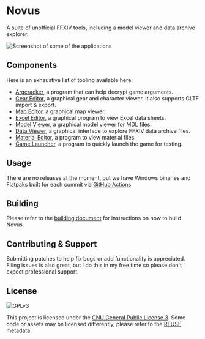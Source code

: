 # Novus

A suite of unofficial FFXIV tools, including a model viewer and data archive explorer.

![Screenshot of some of the applications](https://xiv.zone/novus.png)

## Components

Here is an exhaustive list of tooling available here:

* [Argcracker](apps/argcracker), a program that can help decrypt game arguments.
* [Gear Editor](apps/armoury), a graphical gear and character viewer. It also supports GLTF import & export.
* [Map Editor](apps/mapeditor), a graphical map viewer.
* [Excel Editor](apps/karuku), a graphical program to view Excel data sheets.
* [Model Viewer](apps/mdlviewer), a graphical model viewer for MDL files.
* [Data Viewer](apps/sagasu), a graphical interface to explore FFXIV data archive files.
* [Material Editor](apps/mateditor), a program to view material files.
* [Game Launcher](apps/gamelauncher), a program to quickly launch the game for testing.

## Usage

There are no releases at the moment, but we have Windows binaries and Flatpaks built for each commit via [GitHub Actions](https://github.com/redstrate/Novus/actions).

## Building

Please refer to the [building document](BUILDING.md) for instructions on how to build Novus.

## Contributing & Support

Submitting patches to help fix bugs or add functionality is appreciated. Filing issues is also great, but I do this in my free time so please don't expect professional support.

## License

![GPLv3](https://www.gnu.org/graphics/gplv3-127x51.png)

This project is licensed under the [GNU General Public License 3](LICENSE). Some code or assets may be licensed differently, please refer to the [REUSE](https://reuse.software/spec/) metadata.
